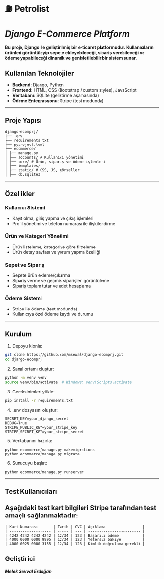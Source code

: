 # ⛽ Petrolist
# *Django E-Commerce Platform*

**Bu proje, Django ile geliştirilmiş bir e-ticaret platformudur. Kullanıcıların ürünleri görüntüleyip sepete ekleyebileceği, sipariş verebileceği ve ödeme yapabileceği dinamik ve genişletilebilir bir sistem sunar.**

## Kullanılan Teknolojiler

- **Backend**: Django, Python
- **Frontend**: HTML, CSS (Bootstrap / custom styles), JavaScript
- **Veritabanı**: SQLite (geliştirme aşamasında)
- **Ödeme Entegrasyonu**: Stripe (test modunda)

---

## Proje Yapısı
```
django-ecomprj/
├── .env
├── requirements.txt 
├── pyproject.toml 
├── ecommerce/
│ ├── manage.py
│ ├── accounts/ # Kullanıcı yönetimi
│ ├── core/ # Ürün, sipariş ve ödeme işlemleri
│ ├── templates/
│ ├── static/ # CSS, JS, görseller
│ ├── db.sqlite3
```
---

## **Özellikler**

### Kullanıcı Sistemi
- Kayıt olma, giriş yapma ve çıkış işlemleri
- Profil yönetimi ve telefon numarası ile ilişkilendirme

### Ürün ve Kategori Yönetimi
- Ürün listeleme, kategoriye göre filtreleme
- Ürün detay sayfası ve yorum yapma özelliği

### Sepet ve Sipariş
- Sepete ürün ekleme/çıkarma
- Sipariş verme ve geçmiş siparişleri görüntüleme
- Sipariş toplam tutar ve adet hesaplama

### Ödeme Sistemi
- Stripe ile ödeme (test modunda)
- Kullanıcıya özel ödeme kaydı ve durumu
---
## **Kurulum**

1. Depoyu klonla:
```bash
git clone https://github.com/msewal/django-ecomprj.git
cd django-ecomprj
```
2. Sanal ortamı oluştur:
```bash
python -m venv venv
source venv/bin/activate  # Windows: venv\Scripts\activate
```
3. Gereksinimleri yükle:
```bash
pip install -r requirements.txt
```
4. .env dosyasını oluştur:
```
SECRET_KEY=your_django_secret
DEBUG=True
STRIPE_PUBLIC_KEY=your_stripe_key
STRIPE_SECRET_KEY=your_stripe_secret
```

5. Veritabanını hazırla:
```
python ecommerce/manage.py makemigrations
python ecommerce/manage.py migrate
```

6. Sunucuyu başlat:
```
python ecommerce/manage.py runserver
```
---
## Test Kullanıcıları
Aşağıdaki test kart bilgileri Stripe tarafından test amaçlı sağlanmaktadır:
---
```
| Kart Numarası       | Tarih | CVC | Açıklama                 |
| ------------------- | ----- | --- | ------------------------ |
| 4242 4242 4242 4242 | 12/34 | 123 | Başarılı ödeme           |
| 4000 0000 0000 9995 | 12/34 | 123 | Yetersiz bakiye          |
| 4000 0025 0000 3155 | 12/34 | 123 | Kimlik doğrulama gerekli |
```

## **Geliştirici**
##### Melek Şevval Erdoğan


#

